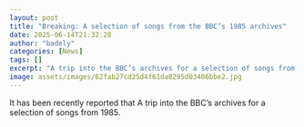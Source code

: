 ```yaml
---
layout: post
title: "Breaking: A selection of songs from the BBC’s 1985 archives"
date: 2025-06-14T21:32:28
author: "badely"
categories: [News]
tags: []
excerpt: "A trip into the BBC’s archives for a selection of songs from 1985."
image: assets/images/62fab27cd25d4f61da8295d03406bbe2.jpg
---
```


It has been recently reported that A trip into the BBC’s archives for a selection of songs from 1985.

